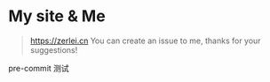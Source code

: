 # My site & Me
> https://zerlei.cn
You can create an issue to me, thanks for your suggestions!

pre-commit 测试

